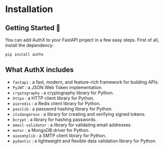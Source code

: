 # Installation

## Getting Started 🌙

You can add AuthX to your FastAPI project in a few easy steps. First of all, install the dependency:

```shell
pip install authx
```

## What AuthX includes

- `fastapi` : a fast, modern, and feature-rich framework for building APIs.
- `PyJWT` : a JSON Web Token implementation.
- `cryptography` : a cryptography library for Python.
- `httpx` : a HTTP client library for Python.
- `aioredis` : a Redis client library for Python.
- `passlib` : a password hashing library for Python.
- `itsdangerous` : a library for creating and verifying signed tokens.
- `bcrypt` : a library for hashing passwords.
- `email-validator` : a library for validating email addresses.
- `motor` : a MongoDB driver for Python.
- `aiosmtplib` : a SMTP client library for Python.
- `pydantic` : a lightweight and flexible data validation library for Python.
